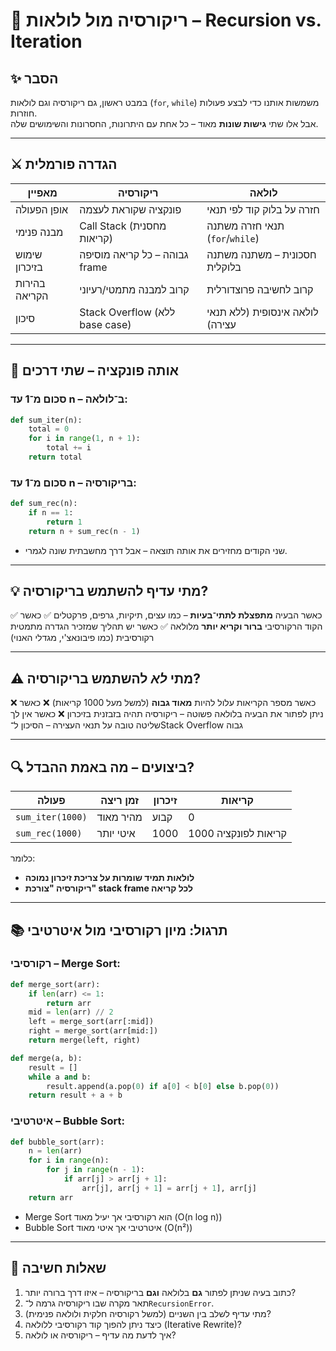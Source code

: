 # 📘 ריקורסיה מול לולאות – Recursion vs. Iteration

## ✨ הסבר  
במבט ראשון, גם ריקורסיה וגם לולאות (`for`, `while`) משמשות אותנו כדי לבצע פעולות חוזרות.  
אבל אלו שתי **גישות שונות** מאוד – כל אחת עם היתרונות, החסרונות והשימושים שלה.

---

## ⚔️ הגדרה פורמלית

| מאפיין             | ריקורסיה                                   | לולאה                                  |
|---------------------|---------------------------------------------|----------------------------------------|
| אופן הפעולה         | פונקציה שקוראת לעצמה                      | חזרה על בלוק קוד לפי תנאי             |
| מבנה פנימי         | Call Stack (מחסנית קריאות)               | תנאי חזרה משתנה (`for`/`while`)       |
| שימוש בזיכרון       | גבוהה – כל קריאה מוסיפה frame             | חסכונית – משתנה משתנה בלוקלית         |
| בהירות הקריאה       | קרוב למבנה מתמטי/רעיוני                   | קרוב לחשיבה פרוצדורלית                |
| סיכון               | Stack Overflow (ללא base case)             | לולאה אינסופית (ללא תנאי עצירה)      |

---

## 🧪 אותה פונקציה – שתי דרכים

### סכום מ־1 עד n – ב־לולאה:
```python
def sum_iter(n):
    total = 0
    for i in range(1, n + 1):
        total += i
    return total
````

### סכום מ־1 עד n – בריקורסיה:

```python
def sum_rec(n):
    if n == 1:
        return 1
    return n + sum_rec(n - 1)
```

* שני הקודים מחזירים את אותה תוצאה – אבל דרך מחשבתית שונה לגמרי.

---

## 💡 מתי עדיף להשתמש בריקורסיה?

✅ כאשר הבעיה **מתפצלת לתתי־בעיות** – כמו עצים, תיקיות, גרפים, פרקטלים
✅ כאשר הקוד הרקורסיבי **ברור וקריא יותר** מלולאה
✅ כאשר יש תהליך שמזכיר הגדרה מתמטית רקורסיבית (כמו פיבונאצ'י, מגדלי האנוי)

---

## ⚠️ מתי *לא* להשתמש בריקורסיה?

❌ כאשר מספר הקריאות עלול להיות **מאוד גבוה** (למשל מעל 1000 קריאות)
❌ כאשר ניתן לפתור את הבעיה בלולאה פשוטה – ריקורסיה תהיה בזבזנית בזיכרון
❌ כאשר אין לך שליטה טובה על תנאי העצירה – הסיכון ל־Stack Overflow גבוה

---

## 🔍 ביצועים – מה באמת ההבדל?

| פעולה            | זמן ריצה  | זיכרון | קריאות               |
| ---------------- | --------- | ------ | -------------------- |
| `sum_iter(1000)` | מהיר מאוד | קבוע   | 0                    |
| `sum_rec(1000)`  | איטי יותר | 1000   | 1000 קריאות לפונקציה |

כלומר:

* **לולאות תמיד שומרות על צריכת זיכרון נמוכה**
* **ריקורסיה "צורכת" stack frame לכל קריאה**

---

## 📚 תרגול: מיון רקורסיבי מול איטרטיבי

### רקורסיבי – Merge Sort:

```python
def merge_sort(arr):
    if len(arr) <= 1:
        return arr
    mid = len(arr) // 2
    left = merge_sort(arr[:mid])
    right = merge_sort(arr[mid:])
    return merge(left, right)

def merge(a, b):
    result = []
    while a and b:
        result.append(a.pop(0) if a[0] < b[0] else b.pop(0))
    return result + a + b
```

### איטרטיבי – Bubble Sort:

```python
def bubble_sort(arr):
    n = len(arr)
    for i in range(n):
        for j in range(n - 1):
            if arr[j] > arr[j + 1]:
                arr[j], arr[j + 1] = arr[j + 1], arr[j]
    return arr
```

* Merge Sort הוא רקורסיבי אך יעיל מאוד (O(n log n))
* Bubble Sort איטרטיבי אך איטי מאוד (O(n²))

---

## 🧩 שאלות חשיבה

1. כתוב בעיה שניתן לפתור **גם** בלולאה **וגם** בריקורסיה – איזו דרך ברורה יותר?
2. תאר מקרה שבו ריקורסיה גרמה ל־`RecursionError`.
3. מתי עדיף לשלב בין השניים (למשל רקורסיה חלקית ולולאה פנימית)?
4. כיצד ניתן להפוך קוד רקורסיבי ללולאה (Iterative Rewrite)?
5. איך לדעת מה עדיף – ריקורסיה או לולאה?
